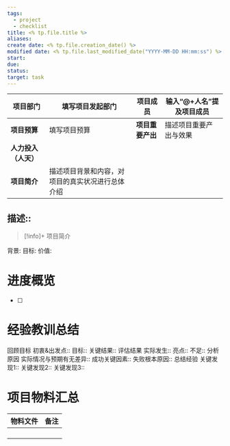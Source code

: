 ```yaml
---
tags:
  - project
  - checklist
title: <% tp.file.title %>
aliases: 
create date: <% tp.file.creation_date() %>
modified date: <% tp.file.last_modified_date("YYYY-MM-DD HH:mm:ss") %>
start: 
due: 
status: 
target: task
---
```

| **项目部门** | 填写项目发起部门 | **项目成员** | 输入“@+人名”提及项目成员 |
| ---- | ---- | ---- | ---- |
| **项目预算** | 填写项目预算 | **项目重要产出** | 描述项目重要产出与效果 |
| **人力投入（人天）** |  |  |  |
| **项目简介** | 描述项目背景和内容，对项目的真实状况进行总体介绍 |  |  |
描述::
---
> [!info]+ 项目简介
> 
背景:
目标:
价值:


# 进度概览
- [ ]  


# 经验教训总结
回顾目标
	初衷&出发点::
	目标::
	关键结果::
评估结果
	实际发生::
	亮点::
	不足::
分析原因
	实际情况与预期有无差异::
	成功关键因素::
	失败根本原因::
总结经验
	关键发现1::
	关键发现2::
	关键发现3::



# 项目物料汇总

| **物料文件** | **备注** |
| ---- | ---- |
|  |  |
|  |  |
|  |  |
|  |  |